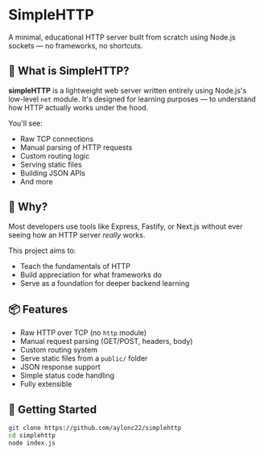 # SimpleHTTP

A minimal, educational HTTP server built from scratch using Node.js sockets — no frameworks, no shortcuts.

## 🚀 What is SimpleHTTP?

**simpleHTTP** is a lightweight web server written entirely using Node.js's low-level `net` module. It's designed for learning purposes — to understand how HTTP actually works under the hood.

You'll see:
- Raw TCP connections
- Manual parsing of HTTP requests
- Custom routing logic
- Serving static files
- Building JSON APIs
- And more

## 🧠 Why?

Most developers use tools like Express, Fastify, or Next.js without ever seeing how an HTTP server *really* works.

This project aims to:
- Teach the fundamentals of HTTP
- Build appreciation for what frameworks do
- Serve as a foundation for deeper backend learning

## 📦 Features

- Raw HTTP over TCP (no `http` module)
- Manual request parsing (GET/POST, headers, body)
- Custom routing system
- Serve static files from a `public/` folder
- JSON response support
- Simple status code handling
- Fully extensible

## 🔧 Getting Started

```bash
git clone https://github.com/aylonc22/simplehttp
cd simplehttp
node index.js
